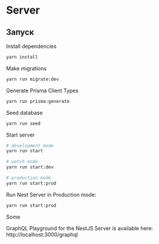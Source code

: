 # Server

## Запуск

Install dependencies
```bash
yarn install
```
Make migrations
```bash
yarn run migrate:dev
```
Generate Prisma Client Types
```bash
yarn run prisma:generate
```
Seed database
```bash
yarn run seed
```
Start server
```bash
# development mode
yarn run start

# watch mode
yarn run start:dev

# production mode
yarn run start:prod
```

Run Nest Server in Production mode:

```bash
yarn run start:prod
```

Some

GraphQL Playground for the NestJS Server is available here: http://localhost:3000/graphql
